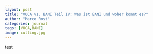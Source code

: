 ```yaml
---
layout: post
title: "VUCA vs. BANI Teil IV: Was ist BANI und woher kommt es?"
author: "Marco Rost"
categories: journal
tags: [VUCA,BANI]
image: cutting.jpg
---
```

test
